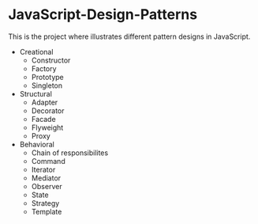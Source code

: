 # JavaScript-Design-Patterns

This is the project where illustrates different pattern designs in JavaScript.

- Creational
  - Constructor
  - Factory
  - Prototype
  - Singleton
- Structural
  - Adapter
  - Decorator
  - Facade
  - Flyweight
  - Proxy
- Behavioral
  - Chain of responsibilites
  - Command
  - Iterator
  - Mediator
  - Observer
  - State
  - Strategy
  - Template
